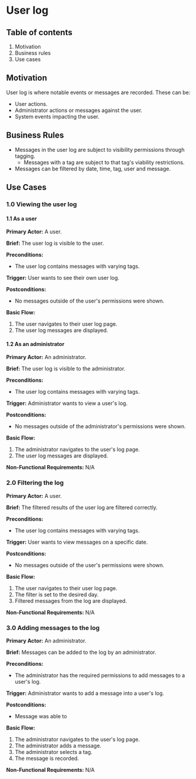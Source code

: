 # User log

## Table of contents

1. Motivation
2. Business rules
3. Use cases

## Motivation

User log is where notable events or messages are recorded. These can be:
* User actions.
* Administrator actions or messages against the user.
* System events impacting the user.

## Business Rules

* Messages in the user log are subject to visibility permissions through tagging.
  * Messages with a tag are subject to that tag's viability restrictions.
* Messages can be filtered by date, time, tag, user and message.

## Use Cases

### 1.0 Viewing the user log

#### 1.1 As a user

**Primary Actor:** A user.

**Brief:** The user log is visible to the user.

**Preconditions:**
* The user log contains messages with varying tags.

**Trigger:** User wants to see their own user log.

**Postconditions:**
* No messages outside of the user's permissions were shown.

**Basic Flow:**

1. The user navigates to their user log page.
2. The user log messages are displayed.

#### 1.2 As an administrator

**Primary Actor:** An administrator.

**Brief:** The user log is visible to the administrator.

**Preconditions:**
* The user log contains messages with varying tags.

**Trigger:** Administrator wants to view a user's log.

**Postconditions:**
* No messages outside of the administrator's permissions were shown.

**Basic Flow:**

1. The administrator navigates to the user's log page.
2. The user log messages are displayed.

**Non-Functional Requirements:** N/A

### 2.0 Filtering the log

**Primary Actor:** A user.

**Brief:** The filtered results of the user log are filtered correctly.

**Preconditions:**
* The user log contains messages with varying tags.

**Trigger:** User wants to view messages on a specific date.

**Postconditions:**
* No messages outside of the user's permissions were shown.

**Basic Flow:**

1. The user navigates to their user log page.
2. The filter is set to the desired day.
3. Filtered messages from the log are displayed.

**Non-Functional Requirements:** N/A

### 3.0 Adding messages to the log

**Primary Actor:** An administrator.

**Brief:** Messages can be added to the log by an administrator.

**Preconditions:**
* The administrator has the required permissions to add messages to a user's log.

**Trigger:** Administrator wants to add a message into a user's log.

**Postconditions:**
* Message was able to

**Basic Flow:**

1. The administrator navigates to the user's log page.
2. The administrator adds a message.
3. The administrator selects a tag.
4. The message is recorded.

**Non-Functional Requirements:** N/A
